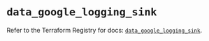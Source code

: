 # `data_google_logging_sink`

Refer to the Terraform Registry for docs: [`data_google_logging_sink`](https://registry.terraform.io/providers/hashicorp/google/6.33.0/docs/data-sources/logging_sink).
